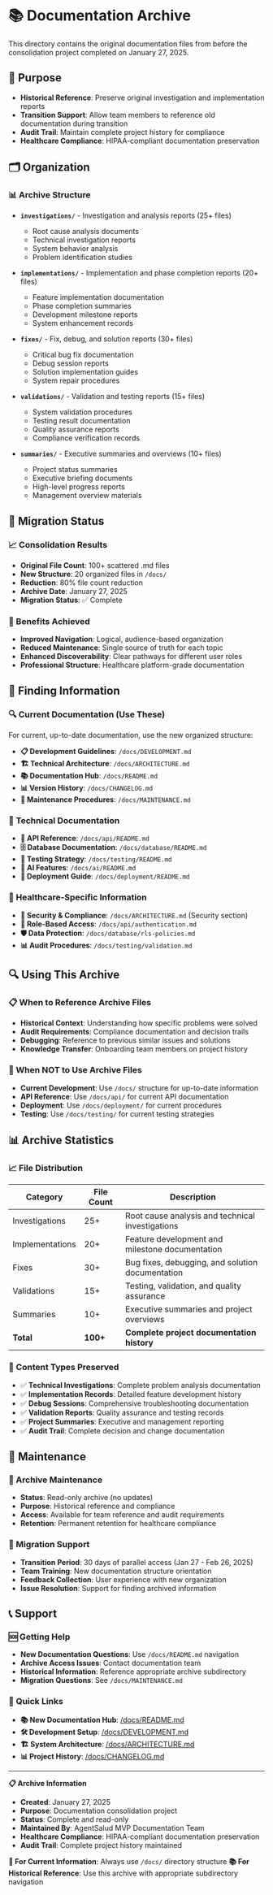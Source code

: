 # 📚 Documentation Archive

This directory contains the original documentation files from before the consolidation project completed on January 27, 2025.

## 🎯 Purpose
- **Historical Reference**: Preserve original investigation and implementation reports
- **Transition Support**: Allow team members to reference old documentation during transition
- **Audit Trail**: Maintain complete project history for compliance
- **Healthcare Compliance**: HIPAA-compliant documentation preservation

## 🗂️ Organization

### 📊 Archive Structure
- **`investigations/`** - Investigation and analysis reports (25+ files)
  - Root cause analysis documents
  - Technical investigation reports
  - System behavior analysis
  - Problem identification studies

- **`implementations/`** - Implementation and phase completion reports (20+ files)
  - Feature implementation documentation
  - Phase completion summaries
  - Development milestone reports
  - System enhancement records

- **`fixes/`** - Fix, debug, and solution reports (30+ files)
  - Critical bug fix documentation
  - Debug session reports
  - Solution implementation guides
  - System repair procedures

- **`validations/`** - Validation and testing reports (15+ files)
  - System validation procedures
  - Testing result documentation
  - Quality assurance reports
  - Compliance verification records

- **`summaries/`** - Executive summaries and overviews (10+ files)
  - Project status summaries
  - Executive briefing documents
  - High-level progress reports
  - Management overview materials

## 🔄 Migration Status

### 📈 Consolidation Results
- **Original File Count**: 100+ scattered .md files
- **New Structure**: 20 organized files in `/docs/`
- **Reduction**: 80% file count reduction
- **Archive Date**: January 27, 2025
- **Migration Status**: ✅ Complete

### 🎯 Benefits Achieved
- **Improved Navigation**: Logical, audience-based organization
- **Reduced Maintenance**: Single source of truth for each topic
- **Enhanced Discoverability**: Clear pathways for different user roles
- **Professional Structure**: Healthcare platform-grade documentation

## 📖 Finding Information

### 🔍 Current Documentation (Use These)
For current, up-to-date documentation, use the new organized structure:

- **📋 Development Guidelines**: `/docs/DEVELOPMENT.md`
- **🏗️ Technical Architecture**: `/docs/ARCHITECTURE.md`
- **📚 Documentation Hub**: `/docs/README.md`
- **📊 Version History**: `/docs/CHANGELOG.md`
- **🔧 Maintenance Procedures**: `/docs/MAINTENANCE.md`

### 🔧 Technical Documentation
- **🔌 API Reference**: `/docs/api/README.md`
- **🗄️ Database Documentation**: `/docs/database/README.md`
- **🧪 Testing Strategy**: `/docs/testing/README.md`
- **🤖 AI Features**: `/docs/ai/README.md`
- **🚀 Deployment Guide**: `/docs/deployment/README.md`

### 🏥 Healthcare-Specific Information
- **🔐 Security & Compliance**: `/docs/ARCHITECTURE.md` (Security section)
- **👥 Role-Based Access**: `/docs/api/authentication.md`
- **🛡️ Data Protection**: `/docs/database/rls-policies.md`
- **📊 Audit Procedures**: `/docs/testing/validation.md`

## 🔍 Using This Archive

### 📋 When to Reference Archive Files
- **Historical Context**: Understanding how specific problems were solved
- **Audit Requirements**: Compliance documentation and decision trails
- **Debugging**: Reference to previous similar issues and solutions
- **Knowledge Transfer**: Onboarding team members on project history

### 🚫 When NOT to Use Archive Files
- **Current Development**: Use `/docs/` structure for up-to-date information
- **API Reference**: Use `/docs/api/` for current API documentation
- **Deployment**: Use `/docs/deployment/` for current procedures
- **Testing**: Use `/docs/testing/` for current testing strategies

## 📊 Archive Statistics

### 📈 File Distribution
| Category | File Count | Description |
|----------|------------|-------------|
| Investigations | 25+ | Root cause analysis and technical investigations |
| Implementations | 20+ | Feature development and milestone documentation |
| Fixes | 30+ | Bug fixes, debugging, and solution documentation |
| Validations | 15+ | Testing, validation, and quality assurance |
| Summaries | 10+ | Executive summaries and project overviews |
| **Total** | **100+** | **Complete project documentation history** |

### 🎯 Content Types Preserved
- ✅ **Technical Investigations**: Complete problem analysis documentation
- ✅ **Implementation Records**: Detailed feature development history
- ✅ **Debug Sessions**: Comprehensive troubleshooting documentation
- ✅ **Validation Reports**: Quality assurance and testing records
- ✅ **Project Summaries**: Executive and management reporting
- ✅ **Audit Trail**: Complete decision and change documentation

## 🔧 Maintenance

### 📅 Archive Maintenance
- **Status**: Read-only archive (no updates)
- **Purpose**: Historical reference and compliance
- **Access**: Available for team reference and audit requirements
- **Retention**: Permanent retention for healthcare compliance

### 🔄 Migration Support
- **Transition Period**: 30 days of parallel access (Jan 27 - Feb 26, 2025)
- **Team Training**: New documentation structure orientation
- **Feedback Collection**: User experience with new organization
- **Issue Resolution**: Support for finding archived information

## 📞 Support

### 🆘 Getting Help
- **New Documentation Questions**: Use `/docs/README.md` navigation
- **Archive Access Issues**: Contact documentation team
- **Historical Information**: Reference appropriate archive subdirectory
- **Migration Questions**: See `/docs/MAINTENANCE.md`

### 🔗 Quick Links
- **📚 New Documentation Hub**: [/docs/README.md](../docs/README.md)
- **🛠️ Development Setup**: [/docs/DEVELOPMENT.md](../docs/DEVELOPMENT.md)
- **🏗️ System Architecture**: [/docs/ARCHITECTURE.md](../docs/ARCHITECTURE.md)
- **📊 Project History**: [/docs/CHANGELOG.md](../docs/CHANGELOG.md)

---

**📋 Archive Information**
- **Created**: January 27, 2025
- **Purpose**: Documentation consolidation project
- **Status**: Complete and read-only
- **Maintained By**: AgentSalud MVP Documentation Team
- **Healthcare Compliance**: HIPAA-compliant documentation preservation
- **Audit Trail**: Complete project history maintained

**🎯 For Current Information**: Always use `/docs/` directory structure
**📚 For Historical Reference**: Use this archive with appropriate subdirectory navigation
